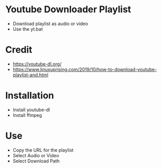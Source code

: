 # Youtube Downloader Playlist
* Download playlist as audio or video
* Use the yt.bat
# Credit
* https://youtube-dl.org/
* https://www.linuxuprising.com/2019/10/how-to-download-youtube-playlist-and.html
# Installation
* Install youtube-dl
* Install ffmpeg
# Use
* Copy the URL for the playlist
* Select Audio or Video
* Select Download Path